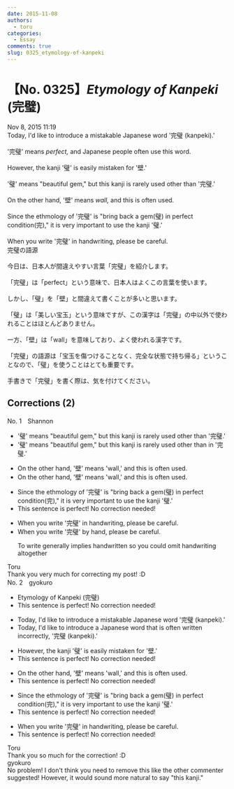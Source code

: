 ```yaml
---
date: 2015-11-08
authors:
  - toru
categories:
  - Essay
comments: true
slug: 0325_etymology-of-kanpeki
---
```


# 【No. 0325】<strong><em>Etymology of Kanpeki</strong></em> (完璧)
<div class="date">Nov 8, 2015 11:19</div>
<div id="post"><div id="body_show_ori">
Today, I'd like to introduce a mistakable Japanese word '完璧 (kanpeki).'<br/><br/>'完璧' means <em>perfect,</em> and Japanese people often use this word.<br/><br/>However, the kanji '璧' is easily mistaken for '壁.'<br/><br/>'璧' means "beautiful gem," but this kanji is rarely used other than '完璧.'<br/><br/>On the other hand, '壁' means <em>wall,</em> and this is often used.<br/><br/>Since the ethmology of '完璧' is "bring back a gem(璧) in perfect condition(完)," it is very important to use the kanji '璧.'<br/><br/>When you write '完璧' in handwriting, please be careful.
</div></div>

<!-- more -->

<div id="post_ja"><div id="body_show_mo">
完璧の語源<br/><br/>今日は、日本人が間違えやすい言葉「完璧」を紹介します。<br/><br/>「完璧」は「perfect」という意味で、日本人はよくこの言葉を使います。<br/><br/>しかし、「璧」を「壁」と間違えて書くことが多いと思います。<br/><br/>「璧」は「美しい宝玉」という意味ですが、この漢字は「完璧」の中以外で使われることはほとんどありません。<br/><br/>一方、「壁」は「wall」を意味しており、よく使われる漢字です。<br/><br/>「完璧」の語源は「宝玉を傷つけることなく、完全な状態で持ち帰る」ということなので、「璧」を使うことはとても重要です。<br/><br/>手書きで「完璧」を書く際は、気を付けてください。
</div></div>

## Corrections (2)
<div id="block"><div class="first_name"> No. 1　<span class="just_name">Shannon</span></div><div id="block2">
<ul class="correction_field">
<li class="incorrect">'璧' means "beautiful gem," but this kanji is rarely used other than '完璧.'</li>
<li class="corrected correct">
'璧' means "beautiful gem," but this kanji is rarely used other than <span class="f_blue">in </span>'完璧.'
</li>
</ul>
<ul class="correction_field">
<li class="incorrect">On the other hand, '壁' means 'wall,' and this is often used.</li>
<li class="corrected correct">
On the other hand, '壁' means 'wall,' and <span class="sline">this</span> is often used.
</li>
</ul>
<ul class="correction_field">
<li class="incorrect">Since the ethmology of '完璧' is "bring back a gem(璧) in perfect condition(完)," it is very important to use the kanji '璧.'</li>
<li class="corrected perfect">This sentence is perfect! No correction needed!</li>
</ul>
<ul class="correction_field">
<li class="incorrect">When you write '完璧' in handwriting, please be careful.</li>
<li class="corrected correct">
When you write '完璧' <span class="f_blue">by hand</span>, please be careful.
<p class="correction_comment">To write generally implies handwritten so you could omit handwriting altogether</p>
</li>
</ul>
</div><div class="name"><span class="just_name">Toru</span><br>
Thank you very much for correcting my post! :D
</div>
</div>
<div id="block"><div class="first_name"> No. 2　<span class="just_name">gyokuro</span></div><div id="block2">
<ul class="correction_field">
<li class="incorrect">Etymology of Kanpeki (完璧)</li>
<li class="corrected perfect">This sentence is perfect! No correction needed!</li>
</ul>
<ul class="correction_field">
<li class="incorrect">Today, I'd like to introduce a mistakable Japanese word '完璧 (kanpeki).'</li>
<li class="corrected correct">
Today, I'd like to introduce a Japanese word that is often written incorrectly, '完璧 (kanpeki).'
</li>
</ul>
<ul class="correction_field">
<li class="incorrect">However, the kanji '璧' is easily mistaken for '壁.'</li>
<li class="corrected perfect">This sentence is perfect! No correction needed!</li>
</ul>
<ul class="correction_field">
<li class="incorrect">On the other hand, '壁' means 'wall,' and this is often used.</li>
<li class="corrected perfect">This sentence is perfect! No correction needed!</li>
</ul>
<ul class="correction_field">
<li class="incorrect">Since the ethmology of '完璧' is "bring back a gem(璧) in perfect condition(完)," it is very important to use the kanji '璧.'</li>
<li class="corrected perfect">This sentence is perfect! No correction needed!</li>
</ul>
<ul class="correction_field">
<li class="incorrect">When you write '完璧' in handwriting, please be careful.</li>
<li class="corrected perfect">This sentence is perfect! No correction needed!</li>
</ul>
</div><div class="name"><span class="just_name">Toru</span><br>
Thank you so much for the correction! :D
</div>
<div class="name"><span class="just_name">gyokuro</span><br>
No problem! I don't think you need to remove this like the other commenter suggested! However, it would sound more natural to say "this kanji."
</div>
</div>
